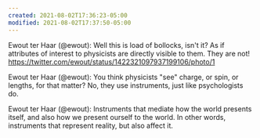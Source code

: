 ```yaml
---
created: 2021-08-02T17:36:23-05:00
modified: 2021-08-02T17:37:50-05:00
---
```


Ewout ter Haar (@ewout): Well this is load of bollocks, isn't it? As if attributes of interest to physicists are directly visible to them. They are not! https://twitter.com/ewout/status/1422321097937199106/photo/1

Ewout ter Haar (@ewout): You think physicists  "see" charge, or spin, or lengths, for that matter? No, they use instruments, just like psychologists do.

Ewout ter Haar (@ewout): Instruments that mediate how the world presents itself, and also how we present ourself to the world. In other words, instruments that represent reality, but also affect it.
